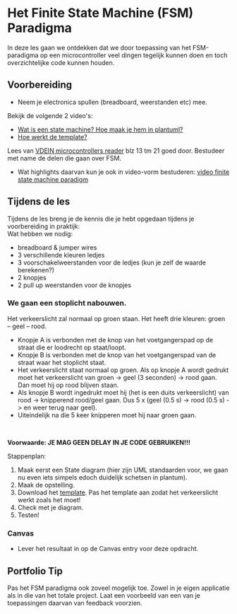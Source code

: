 # Het Finite State Machine (FSM) Paradigma

In deze les gaan we ontdekken dat we door toepassing van het FSM-paradigma op een microcontroller veel dingen tegelijk kunnen doen en toch overzichtelijke code kunnen houden.

## Voorbereiding

- Neem je electronica spullen (breadboard, weerstanden etc) mee.   

Bekijk de volgende 2 video's:  
- [Wat is een state machine? Hoe maak je hem in plantuml?](https://www.youtube.com/watch?v=Irhl5QKDWZE)  
- [Hoe werkt de template?](https://www.youtube.com/watch?v=m5SEEAU5Yzw)  

Lees van [VDEIN microcontrollers reader](https://github.com/HU-TI-DEV/TI-S2/blob/main/hardware-interfacing/pdfs/2017-2018-VDEIN-micro-controllers-reader.pdf) blz 13 tm 21 goed door. Bestudeer met name de delen die gaan over FSM.
- Wat highlights daarvan kun je ook in video-vorm bestuderen: [video finite state machine paradigm](https://www.youtube.com/watch?v=xMtzhGA3vIc)

## Tijdens de les

Tijdens de les breng je de kennis die je hebt opgedaan tijdens je voorbereiding in praktijk:<br>
Wat hebben we nodig:
- breadboard & jumper wires <br>
- 3 verschillende kleuren ledjes<br>
- 3 voorschakelweerstanden voor de ledjes (kun je zelf de waarde berekenen?)<br>
- 2 knopjes<br>
- 2 pull up weerstanden voor de knopjes<br>

### We gaan een stoplicht nabouwen. <br>
Het verkeerslicht zal normaal op groen staan. Het heeft drie kleuren: groen – geel – rood. 
- 	Knopje A is verbonden met de knop van het voetgangerspad op de straat die er loodrecht op staat/loopt.
- 	Knopje B is verbonden met de knop van het voetgangerspad van de straat waar het stoplicht staat.
- 	Het verkeerslicht staat normaal op groen. Als op knopje A wordt gedrukt moet het verkeerslicht van groen -> geel (3 seconden) -> rood gaan. Dan moet hij op rood blijven staan.
- 	Als knopje B wordt ingedrukt moet hij (het is een duits verkeerslicht) van rood -> knipperend rood/geel gaan. Dus 5 x (geel (0.5 s) -> rood (0.5 s) -> en weer terug naar geel).
- 	Uiteindelijk na die 5 keer knipperen moet hij naar groen gaan. 
<br>

**Voorwaarde: JE MAG GEEN DELAY IN JE CODE GEBRUIKEN!!!**

Stappenplan:

1) Maak eerst een State diagram (hier zijn UML standaarden voor, we gaan nu even iets simpels edoch duidelijk schetsen in plantum).
2) Maak de opstelling.
3) Download het [template](./files/template.ino). Pas het template aan zodat het verkeerslicht werkt zoals het moet!
4) Check met je diagram.
5) Testen!  



### Canvas
- Lever het resultaat in op de Canvas entry voor deze opdracht.   

## Portfolio Tip
Pas het FSM paradigma ook zoveel mogelijk toe. Zowel in je eigen applicatie als in die van het totale project. Laat een voorbeeld van een van je toepassingen daarvan van feedback voorzien.
